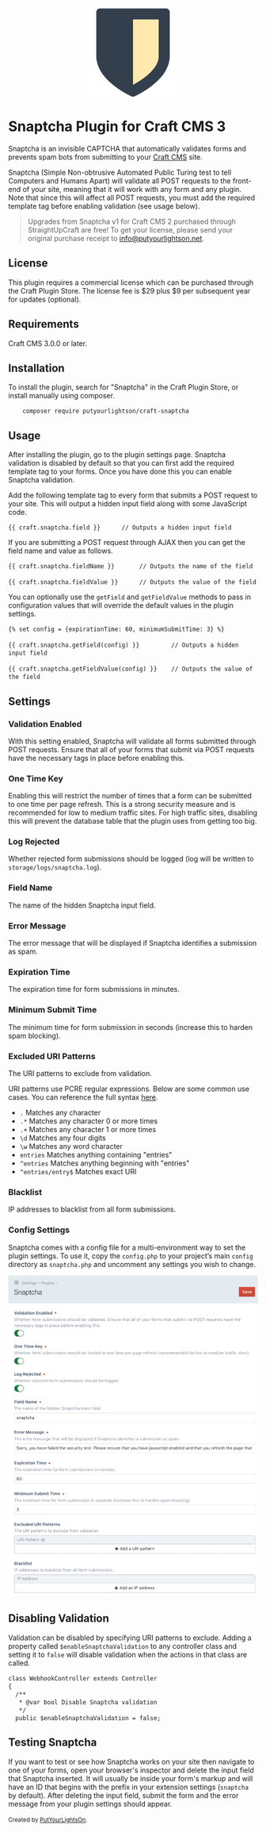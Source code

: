 <p align="center"><img height="180" src="./src/icon.svg"></p>

# Snaptcha Plugin for Craft CMS 3

Snaptcha is an invisible CAPTCHA that automatically validates forms and prevents spam bots from submitting to your [Craft CMS](https://craftcms.com/) site.

Snaptcha (Simple Non-obtrusive Automated Public Turing test to tell Computers and Humans Apart) will validate all POST requests to the front-end of your site, meaning that it will work with any form and any plugin. Note that since this will affect all POST requests, you must add the required template tag before enabling validation (see usage below).

> Upgrades from Snaptcha v1 for Craft CMS 2 purchased through StraightUpCraft are free! To get your license, please send your original purchase receipt to [info@putyourlightson.net](mailto:info@putyourlightson.net).

## License

This plugin requires a commercial license which can be purchased through the Craft Plugin Store. The license fee is $29 plus $9 per subsequent year for updates (optional).

## Requirements

Craft CMS 3.0.0 or later.

## Installation

To install the plugin, search for "Snaptcha" in the Craft Plugin Store, or install manually using composer.

        composer require putyourlightson/craft-snaptcha

## Usage

After installing the plugin, go to the plugin settings page. Snaptcha validation is disabled by default so that you can first add the required template tag to your forms. Once you have done this you can enable Snaptcha validation.

Add the following template tag to every form that submits a POST request to your site. This will output a hidden input field along with some JavaScript code.

    {{ craft.snaptcha.field }}      // Outputs a hidden input field
    
If you are submitting a POST request through AJAX then you can get the field name and value as follows.

    {{ craft.snaptcha.fieldName }}       // Outputs the name of the field
    
    {{ craft.snaptcha.fieldValue }}      // Outputs the value of the field

You can optionally use the `getField` and `getFieldValue` methods to pass in configuration values that will override the default values in the plugin settings.

    {% set config = {expirationTime: 60, minimumSubmitTime: 3} %}
    
    {{ craft.snaptcha.getField(config) }}         // Outputs a hidden input field
    
    {{ craft.snaptcha.getFieldValue(config) }}    // Outputs the value of the field
    
## Settings

### Validation Enabled

With this setting enabled, Snaptcha will validate all forms submitted through POST requests. Ensure that all of your forms that submit via POST requests have the necessary tags in place before enabling this.

### One Time Key

Enabling this will restrict the number of times that a form can be submitted to one time per page refresh. This is a strong security measure and is recommended for low to medium traffic sites. For high traffic sites, disabling this will prevent the database table that the plugin uses from getting too big. 

### Log Rejected 

Whether rejected form submissions should be logged (log will be written to `storage/logs/snaptcha.log`).

### Field Name

The name of the hidden Snaptcha input field.

### Error Message

The error message that will be displayed if Snaptcha identifies a submission as spam.

### Expiration Time

The expiration time for form submissions in minutes.

### Minimum Submit Time

The minimum time for form submission in seconds (increase this to harden spam blocking).

### Excluded URI Patterns

The URI patterns to exclude from validation.

URI patterns use PCRE regular expressions. Below are some common use cases. You can reference the full syntax [here](http://php.net/manual/en/reference.pcre.pattern.syntax.php).

- `.` Matches any character
- `.*` Matches any character 0 or more times
- `.+` Matches any character 1 or more times
- `\d` Matches any four digits
- `\w` Matches any word character
- `entries` Matches anything containing "entries"
- `^entries` Matches anything beginning with "entries"
- `^entries/entry$` Matches exact URI

### Blacklist

IP addresses to blacklist from all form submissions.

### Config Settings

Snaptcha comes with a config file for a multi-environment way to set the plugin settings. To use it, copy the `config.php` to your project’s main `config` directory as `snaptcha.php` and uncomment any settings you wish to change.

![Settings](docs/images/settings-2.1.0.png)

## Disabling Validation

Validation can be disabled by specifying URI patterns to exclude. Adding a property called `$enableSnaptchaValidation` to any controller class and setting it to `false` will disable validation when the actions in that class are called.

    class WebhookController extends Controller
    {
      /**
       * @var bool Disable Snaptcha validation
       */
      public $enableSnaptchaValidation = false;

## Testing Snaptcha

If you want to test or see how Snaptcha works on your site then navigate to one of your forms, open your browser's inspector and delete the input field that Snaptcha inserted. It will usually be inside your form's markup and will have an ID that begins with the prefix in your extension settings (`snaptcha` by default). After deleting the input field, submit the form and the error message from your plugin settings should appear. 

<small>Created by [PutYourLightsOn](https://putyourlightson.com/).</small>
